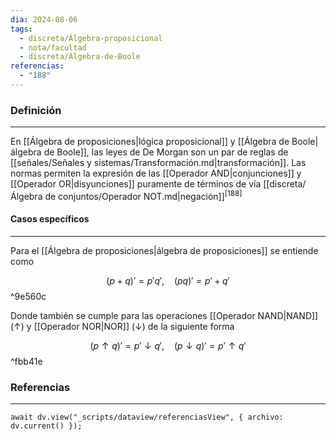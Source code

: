 ```yaml
---
dia: 2024-08-06
tags:
  - discreta/Álgebra-proposicional
  - nota/facultad
  - discreta/Álgebra-de-Boole
referencias:
  - "188"
---
```

### Definición
---
En [[Álgebra de proposiciones|lógica proposicional]] y [[Álgebra de Boole|álgebra de Boole]], las leyes de De Morgan son un par de reglas de [[señales/Señales y sistemas/Transformación.md|transformación]]. Las normas permiten la expresión de las [[Operador AND|conjunciones]] y [[Operador OR|disyunciones]] puramente de términos de vía [[discreta/Álgebra de conjuntos/Operador NOT.md|negación]]<sup><a href="#ref-188" style="color: inherit; text-decoration: none;">[188]</a></sup> 

#### Casos específicos
---
Para el [[Álgebra de proposiciones|álgebra de proposiciones]] se entiende como 

$$ (p + q)' = p'q', ~~~~ (pq)' = p' + q' $$ ^9e560c

Donde también se cumple para las operaciones [[Operador NAND|NAND]] $(\uparrow)$ y [[Operador NOR|NOR]] $(\downarrow)$ de la siguiente forma

$$ (p \uparrow q)' = p' \downarrow q', ~~~~ (p \downarrow q)' = p' \uparrow q' $$ ^fbb41e


### Referencias
---
```dataviewjs
await dv.view("_scripts/dataview/referenciasView", { archivo: dv.current() });
```